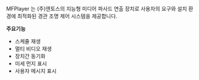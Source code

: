 MFPlayer 는 (주)엔토스의 지능형 미디어 파사드 연출 장치로 사용자의 요구와 설치 환경에 최적화된 경관 조명 제어 시스템을 제공합니다.

**주요기능**

* 스케쥴 재생
* 멀티 비디오 재생
* 장치간 동기화
* 미세 먼지 표시
* 사용자 메시지 표시